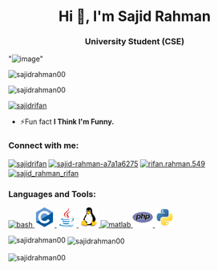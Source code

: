 <h1 align="center">Hi 👋, I'm Sajid Rahman</h1>
<h3 align="center">University Student (CSE)</h3>

"![image](https://github.com/sajidrahman00/sajidrahman00/assets/137380505/ea2783f3-e4e7-4e33-8bab-d984da569efc)"
<p align="left"> <img src="https://komarev.com/ghpvc/?username=sajidrahman00&label=Profile%20views&color=0e75b6&style=flat" alt="sajidrahman00" /> </p>




<p align="left"> <img src="https://komarev.com/ghpvc/?username=sajidrahman00&label=Profile%20views&color=0e75b6&style=flat" alt="sajidrahman00" /> </p>

<p align="left"> <a href="https://twitter.com/sajidrifan" target="blank"><img src="https://img.shields.io/twitter/follow/sajidrifan?logo=twitter&style=for-the-badge" alt="sajidrifan" /></a> </p>

- ⚡Fun fact **I Think I'm Funny.**

<h3 align="left">Connect with me:</h3>
<p align="left">
<a href="https://twitter.com/sajidrifan" target="blank"><img align="center" src="https://raw.githubusercontent.com/rahuldkjain/github-profile-readme-generator/master/src/images/icons/Social/twitter.svg" alt="sajidrifan" height="30" width="40" /></a>
<a href="https://linkedin.com/in/sajid-rahman-a7a1a6275" target="blank"><img align="center" src="https://raw.githubusercontent.com/rahuldkjain/github-profile-readme-generator/master/src/images/icons/Social/linked-in-alt.svg" alt="sajid-rahman-a7a1a6275" height="30" width="40" /></a>
<a href="https://fb.com/rifan.rahman.549" target="blank"><img align="center" src="https://raw.githubusercontent.com/rahuldkjain/github-profile-readme-generator/master/src/images/icons/Social/facebook.svg" alt="rifan.rahman.549" height="30" width="40" /></a>
<a href="https://instagram.com/sajid_rahman_rifan" target="blank"><img align="center" src="https://raw.githubusercontent.com/rahuldkjain/github-profile-readme-generator/master/src/images/icons/Social/instagram.svg" alt="sajid_rahman_rifan" height="30" width="40" /></a>
</p>

<h3 align="left">Languages and Tools:</h3>
<p align="left"> <a href="https://www.gnu.org/software/bash/" target="_blank" rel="noreferrer"> <img src="https://www.vectorlogo.zone/logos/gnu_bash/gnu_bash-icon.svg" alt="bash" width="40" height="40"/> </a> <a href="https://www.cprogramming.com/" target="_blank" rel="noreferrer"> <img src="https://raw.githubusercontent.com/devicons/devicon/master/icons/c/c-original.svg" alt="c" width="40" height="40"/> </a> <a href="https://www.java.com" target="_blank" rel="noreferrer"> <img src="https://raw.githubusercontent.com/devicons/devicon/master/icons/java/java-original.svg" alt="java" width="40" height="40"/> </a> <a href="https://www.linux.org/" target="_blank" rel="noreferrer"> <img src="https://raw.githubusercontent.com/devicons/devicon/master/icons/linux/linux-original.svg" alt="linux" width="40" height="40"/> </a> <a href="https://www.mathworks.com/" target="_blank" rel="noreferrer"> <img src="https://upload.wikimedia.org/wikipedia/commons/2/21/Matlab_Logo.png" alt="matlab" width="40" height="40"/> </a> <a href="https://www.php.net" target="_blank" rel="noreferrer"> <img src="https://raw.githubusercontent.com/devicons/devicon/master/icons/php/php-original.svg" alt="php" width="40" height="40"/> </a> <a href="https://www.python.org" target="_blank" rel="noreferrer"> <img src="https://raw.githubusercontent.com/devicons/devicon/master/icons/python/python-original.svg" alt="python" width="40" height="40"/> </a> </p>

<p><img align="left" src="https://github-readme-stats.vercel.app/api/top-langs?username=sajidrahman00&show_icons=true&locale=en&layout=compact" alt="sajidrahman00" /></p>

<p>&nbsp;<img align="center" src="https://github-readme-stats.vercel.app/api?username=sajidrahman00&show_icons=true&locale=en" alt="sajidrahman00" /></p>

<p><img align="center" src="https://github-readme-streak-stats.herokuapp.com/?user=sajidrahman00&" alt="sajidrahman00" /></p>
